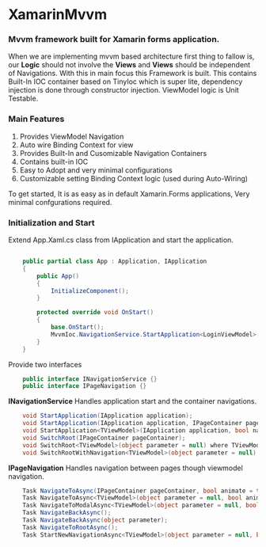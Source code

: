 # XamarinMvvm

### Mvvm framework built for Xamarin forms application. 

When we are implementing mvvm based architecture first thing to fallow is, our **Logic** should not involve the **Views** and **Views** should be independent of Navigations. With this in main focus this Framework is built. This contains Built-In IOC container based on TinyIoc which is super lite, dependency injection is done through constructor injection. ViewModel logic is Unit Testable.

### Main Features
1. Provides ViewModel Navigation
2. Auto wire Binding Context for view
3. Provides Built-In and Cusomizable Navigation Containers
4. Contains built-in IOC
5. Easy to Adopt and very minimal configurations
6. Customizable setting Binding Context logic (used during Auto-Wiring)

To get started, It is as easy as in default Xamarin.Forms applications, Very minimal confgurations required.

### Initialization and Start
Extend App.Xaml.cs class from IApplication and start the application.

```csharp

    public partial class App : Application, IApplication
    {
        public App()
        {
            InitializeComponent();
        }

        protected override void OnStart()
        {
            base.OnStart();
            MvvmIoc.NavigationService.StartApplication<LoginViewModel>(this, true);
        }
    }
```

Provide two interfaces
```csharp
    public interface INavigationService {}
    public interface IPageNavigation {}
```

**INavigationService** Handles application start and the container navigations.
```csharp
    void StartApplication(IApplication application);
    void StartApplication(IApplication application, IPageContainer pageContainer);
    void StartApplication<TViewModel>(IApplication application, bool navigatable, object parameter = null) where TViewModel : LifeCycleAwareViewModel;
    void SwitchRoot(IPageContainer pageContainer);
    void SwitchRoot<TViewModel>(object parameter = null) where TViewModel : LifeCycleAwareViewModel;
    void SwitchRootWithNavigation<TViewModel>(object parameter = null) where TViewModel : LifeCycleAwareViewModel;
```

**IPageNavigation** Handles navigation between pages though viewmodel navigation.
```csharp
    Task NavigateToAsync(IPageContainer pageContainer, bool animate = true);
    Task NavigateToAsync<TViewModel>(object parameter = null, bool animate = true) where TViewModel : LifeCycleAwareViewModel;
    Task NavigateToModalAsync<TViewModel>(object parameter = null, bool animate = true) where TViewModel : LifeCycleAwareViewModel;
    Task NavigateBackAsync();
    Task NavigateBackAsync(object parameter);
    Task NavigateToRootAsync();
    Task StartNewNavigationAsync<TViewModel>(object parameter = null, bool animate = true) where TViewModel : LifeCycleAwareViewModel;
```

